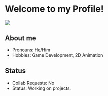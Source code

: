 # Welcome to my Profile!

![](https://komarev.com/ghpvc/?username=lgm-productions&color=yellow&style=plastic)

## About me

- Pronouns: He/Him
- Hobbies: Game Development, 2D Animation

## Status

- Collab Requests: No
- Status: Working on projects.
